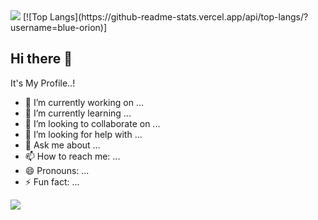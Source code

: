 <img src="https://capsule-render.vercel.app/api?type=waving&color=timeAuto&height=100&section=header" />
[![Top Langs](https://github-readme-stats.vercel.app/api/top-langs/?username=blue-orion)]

## Hi there 👋
It's My Profile..!
- 🔭 I’m currently working on ...
- 🌱 I’m currently learning ...
- 👯 I’m looking to collaborate on ...
- 🤔 I’m looking for help with ...
- 💬 Ask me about ...
- 📫 How to reach me: ...
- 😄 Pronouns: ...
- ⚡ Fun fact: ...

<img src="https://capsule-render.vercel.app/api?type=waving&color=timeAuto&height=100&section=footer" />
